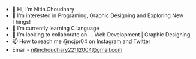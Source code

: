 - 👋 Hi, I’m Nitin Choudhary
- 👀 I’m interested in Programing, Graphic Designing and Exploring New Things!
- 🌱 I’m currently learning C language
- 💞️ I’m looking to collaborate on ... Web Development | Graphic Designing
- 📫 How to reach me @ncjpr04 on Instagram and Twitter
- Email - nitinchoudhary22112004@gmail.com

<!---
ncjpr04/ncjpr04 is a ✨ special ✨ repository because its `README.md` (this file) appears on your GitHub profile.
You can click the Preview link to take a look at your changes.
--->

